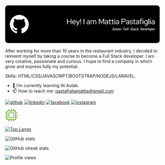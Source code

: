 ![Header](./github-header-image-3.png)


After working for more than 10 years in the restaurant industry, I decided to reinvent myself by taking a course to become a Full Stack developer. I am very creative, passionate and curious. I hope to find a company in which grow and express fully my potential.

Skills: HTML/CSS/JAVASCRIPT/BOOTSTRAP/NODEJS/LARAVEL.

- 🌱 I’m currently learning At Aulab. 
- 📫 How to reach me: pastafigliamattia@gmail.com



[<img src='https://cdn.jsdelivr.net/npm/simple-icons@3.0.1/icons/github.svg' alt='github' height='40'>](https://github.com/max5oooooo)  [<img src='https://cdn.jsdelivr.net/npm/simple-icons@3.0.1/icons/linkedin.svg' alt='linkedin' height='40'>](https://www.linkedin.com/in/https://www.linkedin.com/in/mattia-pastafiglia-75909a252//)  [<img src='https://cdn.jsdelivr.net/npm/simple-icons@3.0.1/icons/facebook.svg' alt='facebook' height='40'>](https://www.facebook.com/https://www.facebook.com/MattiaPastafiglia)  [<img src='https://cdn.jsdelivr.net/npm/simple-icons@3.0.1/icons/instagram.svg' alt='instagram' height='40'>](https://www.instagram.com/https://www.instagram.com/mattiapastafiglia//)  

<a href='https://docs.github.com/en/developers'><img src='https://raw.githubusercontent.com/acervenky/animated-github-badges/master/assets/devbadge.gif' width='40' height='40'></a> 

[![Top Langs](https://github-readme-stats.vercel.app/api/top-langs/?username=max5oooooo)](https://github.com/anuraghazra/github-readme-stats)

![GitHub stats](https://github-readme-stats.vercel.app/api?username=max5oooooo&show_icons=true)  

![GitHub streak stats](https://streak-stats.demolab.com/?user=max5oooooo)  

![Profile views](https://gpvc.arturio.dev/max5oooooo)  
